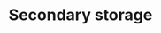 ---
lang: en
layout: doc
permalink: /doc/secondary-storage/
redirect_from:
- /en/doc/secondary-storage/
- /doc/SecondaryStorage/
- /wiki/SecondaryStorage/
- /doc/storage-pools/
redirect_to: https://doc.qubes-os.org/en/latest/user/advanced-topics/secondary-storage.html
ref: 187
title: Secondary storage
---